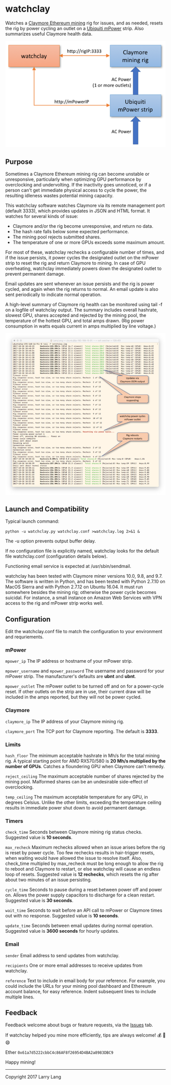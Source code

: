 watchclay
=========
Watches a [Claymore Ethereum mining](https://github.com/nanopool/Claymore-Dual-Miner) rig for issues, and as needed, resets the rig by power cycling an outlet on a [Ubiquiti mPower](https://www.ubnt.com/mfi/mpower/) strip. Also summarizes useful Claymore health data.

![watchclay schematic](https://raw.githubusercontent.com/llang629/watchclay/master/images/watchclay_schematic.png)

Purpose
-------
Sometimes a Claymore Ethereum mining rig can become unstable or unresponsive, particularly when optimizing GPU performance by overclocking and undervolting. If the inactivity goes unnoticed, or if a person can't get immediate physical access to cycle the power, the resulting idleness wastes potential mining capacity.

This watchclay software watches Claymore via its remote management port (default 3333), which provides updates in JSON and HTML format. It watches for several kinds of issue:

- Claymore and/or the rig become unresponsive, and return no data.
- The hash rate falls below some expected performance.
- The mining pool rejects submitted shares.
- The temperature of one or more GPUs exceeds some maximum amount.

For most of these, watchclay rechecks a configurable number of times, and if the issue persists, it power cycles the designated outlet on the mPower strip to reset the rig and return Claymore to mining. In case of GPU overheating, watchclay immediately powers down the designated outlet to prevent permanent damage.

Email updates are sent whenever an issue persists and the rig is power cycled, and again when the rig returns to normal. An email update is also sent periodically to indicate normal operation.

A high-level summary of Claymore rig health can be monitored using tail -f on a logfile of watchclay output. The summary includes overall hashrate, slowest GPU, shares accepted and rejected by the mining pool, the temperature of the hottest GPU, and total amps drawn. (Rig power consumption in watts equals current in amps multiplied by line voltage.)

![watchclay tail -f output](https://raw.githubusercontent.com/llang629/watchclay/master/images/watchclay_tailf.png)

Launch and Compatibility
--------
Typical launch command:

`python -u watchclay.py watchclay.conf >watchclay.log 2>&1 &`

The -u option prevents output buffer delay.

If no configuration file is explicitly named, watchclay looks for the default file watchclay.conf (configuration details below).

Functioning email service is expected at /usr/sbin/sendmail.

watchclay has been tested with Claymore miner versions 10.0, 9.8, and 9.7. The software is written in Python, and has been tested with Python 2.7.10 on MacOS Sierra and with Python 2.7.12 on Ubuntu 16.04. It must run somewhere besides the mining rig; otherwise the power cycle becomes suicidal. For instance, a small instance on Amazon Web Services with VPN access to the rig and mPower strip works well.

Configuration
--------
Edit the watchclay.conf file to match the configuration to your environment and requriements.

### mPower

`mpower_ip` The IP address or hostname of your mPower strip.

`mpower_username` and `mpower_password` The username and password for your mPower strip. The manufacturer's defaults are **ubnt** and **ubnt**.

`mpower_outlet` The mPower outlet to be turned off and on for a power-cycle reset. If other outlets on the strip are in use, their current draw will be included in the amps reported, but they will not be power cycled.

### Claymore

`claymore_ip` The IP address of your Claymore mining rig.

`claymore_port` The TCP port for Claymore reporting. The default is **3333**.

### Limits

`hash_floor` The minimum acceptable hashrate in Mh/s for the total mining rig. A typical starting point for AMD RX570/580 is **20 Mh/s multiplied by the number of GPUs**. Catches a floundering GPU when Claymore can't remedy.

`reject_ceiling` The maximum acceptable number of shares rejected by the mining pool. Malformed shares can be an undesirable side-effect of overclocking.

`temp_ceiling` The maximum acceptable temperature for any GPU, in degrees Celsius. Unlike the other limits, exceeding the temperature ceiling results in immediate power shut down to avoid permanent damage.

### Timers

`check_time` Seconds between Claymore mining rig status checks. Suggested value is **10 seconds**.

`max_recheck` Maximum rechecks allowed when an issue arises before the rig is reset by power cycle. Too few rechecks results in hair-trigger resets, when waiting would have allowed the issue to resolve itself. Also, check_time multipled by max_recheck must be long enough to allow the rig to reboot and Claymore to restart, or else watchclay will cause an endless loop of resets. Suggested value is **12 rechecks**, which resets the rig after about two minutes of an issue persisting.

`cycle_time` Seconds to pause during a reset between power off and power on. Allows the power supply capacitors to discharge for a clean restart. Suggested value is **30 seconds**.

`wait_time` Seconds to wait before an API call to mPower or Claymore times out with no response. Suggested value is **10 seconds**.

`update_time` Seconds between email updates during normal operation. Suggested value is **3600 seconds** for hourly updates.

### Email

`sender` Email address to send updates from watchclay.

`recipients` One or more email addresses to receive updates from watchclay.

`reference` Text to include in email body for your reference. For example, you could include the URLs for your mining pool dashboard and Ethereum account balance, for easy reference. Indent subsequent lines to include multiple lines.

Feedback
--------
Feedback welcome about bugs or feature requests, via the [Issues](https://github.com/llang629/watchclay/issues) tab.

If watchclay helped you mine more efficiently, tips are always welcome! :moneybag: :beer: :smile:

Ether `0x61a7d5222cbbC4c86AF8f26954D4BA2a8983DBC9`

Happy mining!

----------
Copyright 2017 Larry Lang
